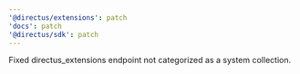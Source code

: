 ```yaml
---
'@directus/extensions': patch
'docs': patch
'@directus/sdk': patch
---
```


Fixed directus_extensions endpoint not categorized as a system collection.
